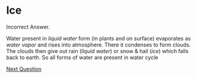 # Ice

Incorrect Answer.

Water present in _liquid water_ form (in plants and on surface) evaporates as _water vapor_ and rises into atmosphere. There it condenses to form clouds. The clouds then give out rain (_liquid water_) or snow & hail (_ice_) which falls back to earth. So all forms of water are present in water cycle

[Next Question](Q3%20-%20Precipitation%20is%20water%20falling%20on%20earth%20The%20f%20d9020e72e25e46a6a2093a4846863cfc.md)
